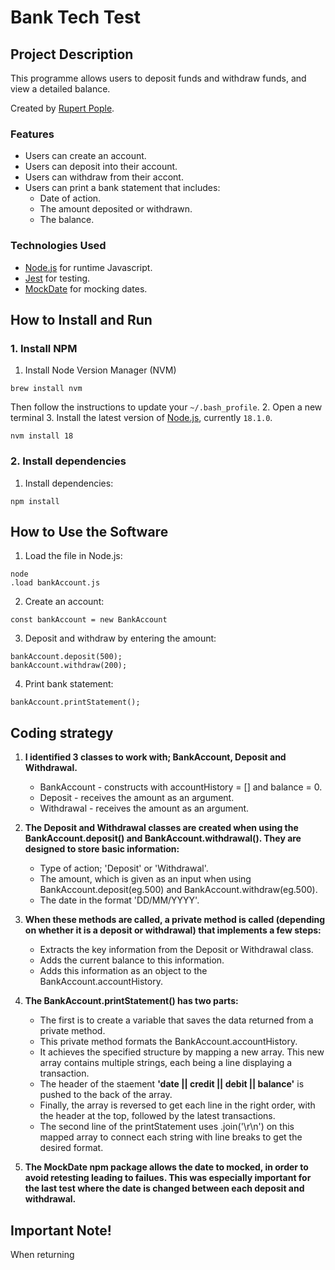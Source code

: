 # Bank Tech Test #

## Project Description ##
This programme allows users to deposit funds and withdraw funds, and view a detailed balance.

Created by [Rupert Pople](https://github.com/rupertpople).
### Features ###
* Users can create an account.
* Users can deposit into their account.
* Users can withdraw from their accont.
* Users can print a bank statement that includes:
  * Date of action.
  * The amount deposited or withdrawn.
  * The balance.

### Technologies Used ###
* [Node.js](https://nodejs.org/en/) for runtime Javascript.
* [Jest](https://jestjs.io/) for testing.
* [MockDate](https://www.npmjs.com/package/mockdate) for mocking dates.

## How to Install and Run ##
### 1. Install NPM ###
 1. Install Node Version Manager (NVM)
   ```
   brew install nvm
   ```
   Then follow the instructions to update your `~/.bash_profile`.
2. Open a new terminal
3. Install the latest version of [Node.js](https://nodejs.org/en/), currently `18.1.0`.
   ```
   nvm install 18
   ```

### 2. Install dependencies ###
1. Install dependencies:  
  ```
  npm install
  ```
## How to Use the Software ##
1. Load the file in Node.js:  
  ```
  node 
  .load bankAccount.js
  ```

2. Create an account:  
  ```
  const bankAccount = new BankAccount
  ```  

3. Deposit and withdraw by entering the amount:  
  ```
  bankAccount.deposit(500); 
  bankAccount.withdraw(200);
  ```
  
4. Print bank statement:  
  ```
  bankAccount.printStatement();
  ```  

## Coding strategy ##
1. **I identified 3 classes to work with; BankAccount, Deposit and Withdrawal.**  
    * BankAccount - constructs with accountHistory = [] and balance = 0.
    * Deposit - receives the amount as an argument.
    * Withdrawal - receives the amount as an argument.

2. **The Deposit and Withdrawal classes are created when using the BankAccount.deposit() and BankAccount.withdrawal(). They are designed to store basic information:**
    * Type of action; 'Deposit' or 'Withdrawal'.
    * The amount, which is given as an input when using BankAccount.deposit(eg.500) and BankAccount.withdraw(eg.500).
    * The date in the format 'DD/MM/YYYY'.  

3. **When these methods are called, a private method is called (depending on whether it is a deposit or withdrawal) that implements a few steps:**
    * Extracts the key information from the Deposit or Withdrawal class.
    * Adds the current balance to this information.
    * Adds this information as an object to the BankAccount.accountHistory.  

4. **The BankAccount.printStatement() has two parts:**
    * The first is to create a variable that saves the data returned from a private method.
    * This private method formats the BankAccount.accountHistory. 
    * It achieves the specified structure by mapping a new array. This new array contains multiple strings, each being a line displaying a transaction. 
    * The header of the staement **'date || credit || debit || balance'** is pushed to the back of the array.
    * Finally, the array is reversed to get each line in the right order, with the header at the top, followed by the latest transactions.
    * The second line of the printStatement uses .join('\r\n') on this mapped array to connect each string with line breaks to get the desired format.

  5. **The MockDate npm package allows the date to mocked, in order to avoid retesting leading to failues. This was especially important for the last test where the date is changed between each deposit and withdrawal.**

## Important Note! ##
When returning




